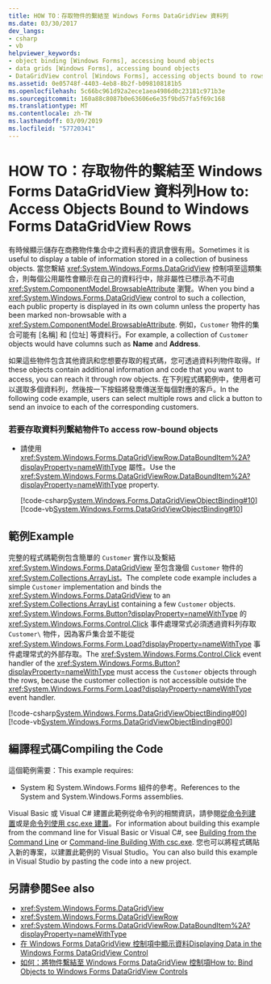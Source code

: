 ```yaml
---
title: HOW TO：存取物件的繫結至 Windows Forms DataGridView 資料列
ms.date: 03/30/2017
dev_langs:
- csharp
- vb
helpviewer_keywords:
- object binding [Windows Forms], accessing bound objects
- data grids [Windows Forms], accessing bound objects
- DataGridView control [Windows Forms], accessing objects bound to rows
ms.assetid: 0e05748f-4403-4eb8-8b2f-b098108181b5
ms.openlocfilehash: 5c66bc961d92a2ece1aea4986d0c23181c971b3e
ms.sourcegitcommit: 160a88c8087b0e63606e6e35f9bd57fa5f69c168
ms.translationtype: MT
ms.contentlocale: zh-TW
ms.lasthandoff: 03/09/2019
ms.locfileid: "57720341"
---
```

# <a name="how-to-access-objects-bound-to-windows-forms-datagridview-rows"></a><span data-ttu-id="2e948-102">HOW TO：存取物件的繫結至 Windows Forms DataGridView 資料列</span><span class="sxs-lookup"><span data-stu-id="2e948-102">How to: Access Objects Bound to Windows Forms DataGridView Rows</span></span>
<span data-ttu-id="2e948-103">有時候顯示儲存在商務物件集合中之資料表的資訊會很有用。</span><span class="sxs-lookup"><span data-stu-id="2e948-103">Sometimes it is useful to display a table of information stored in a collection of business objects.</span></span> <span data-ttu-id="2e948-104">當您繫結 <xref:System.Windows.Forms.DataGridView> 控制項至這類集合，則每個公用屬性會顯示在自己的資料行中​​，除非屬性已標示為不可由 <xref:System.ComponentModel.BrowsableAttribute> 瀏覽。</span><span class="sxs-lookup"><span data-stu-id="2e948-104">When you bind a <xref:System.Windows.Forms.DataGridView> control to such a collection, each public property is displayed in its own column unless the property has been marked non-browsable with a <xref:System.ComponentModel.BrowsableAttribute>.</span></span> <span data-ttu-id="2e948-105">例如，`Customer` 物件的集合可能有 [名稱] 和 [位址] 等資料行。</span><span class="sxs-lookup"><span data-stu-id="2e948-105">For example, a collection of `Customer` objects would have columns such as **Name** and **Address**.</span></span>  
  
 <span data-ttu-id="2e948-106">如果這些物件包含其他資訊和您想要存取的程式碼，您可透過資料列物件取得。</span><span class="sxs-lookup"><span data-stu-id="2e948-106">If these objects contain additional information and code that you want to access, you can reach it through row objects.</span></span> <span data-ttu-id="2e948-107">在下列程式碼範例中，使用者可以選取多個資料列，然後按一下按鈕將發票傳送至每個對應的客戶。</span><span class="sxs-lookup"><span data-stu-id="2e948-107">In the following code example, users can select multiple rows and click a button to send an invoice to each of the corresponding customers.</span></span>  
  
### <a name="to-access-row-bound-objects"></a><span data-ttu-id="2e948-108">若要存取資料列繫結物件</span><span class="sxs-lookup"><span data-stu-id="2e948-108">To access row-bound objects</span></span>  
  
-   <span data-ttu-id="2e948-109">請使用 <xref:System.Windows.Forms.DataGridViewRow.DataBoundItem%2A?displayProperty=nameWithType> 屬性。</span><span class="sxs-lookup"><span data-stu-id="2e948-109">Use the <xref:System.Windows.Forms.DataGridViewRow.DataBoundItem%2A?displayProperty=nameWithType> property.</span></span>  
  
     [!code-csharp[System.Windows.Forms.DataGridViewObjectBinding#10](~/samples/snippets/csharp/VS_Snippets_Winforms/System.Windows.Forms.DataGridViewObjectBinding/CS/datagridviewobjectbinding.cs#10)]
     [!code-vb[System.Windows.Forms.DataGridViewObjectBinding#10](~/samples/snippets/visualbasic/VS_Snippets_Winforms/System.Windows.Forms.DataGridViewObjectBinding/VB/datagridviewobjectbinding.vb#10)]  
  
## <a name="example"></a><span data-ttu-id="2e948-110">範例</span><span class="sxs-lookup"><span data-stu-id="2e948-110">Example</span></span>  
 <span data-ttu-id="2e948-111">完整的程式碼範例包含簡單的 `Customer` 實作以及繫結 <xref:System.Windows.Forms.DataGridView> 至包含幾個 `Customer` 物件的 <xref:System.Collections.ArrayList>。</span><span class="sxs-lookup"><span data-stu-id="2e948-111">The complete code example includes a simple `Customer` implementation and binds the <xref:System.Windows.Forms.DataGridView> to an <xref:System.Collections.ArrayList> containing a few `Customer` objects.</span></span> <span data-ttu-id="2e948-112">
  <xref:System.Windows.Forms.Button?displayProperty=nameWithType> 的 <xref:System.Windows.Forms.Control.Click> 事件處理常式必須透過資料列存取 `Customer\` 物件，因為客戶集合並不能從 <xref:System.Windows.Forms.Form.Load?displayProperty=nameWithType> 事件處理常式的外部存取。</span><span class="sxs-lookup"><span data-stu-id="2e948-112">The <xref:System.Windows.Forms.Control.Click> event handler of the <xref:System.Windows.Forms.Button?displayProperty=nameWithType> must access the `Customer` objects through the rows, because the customer collection is not accessible outside the <xref:System.Windows.Forms.Form.Load?displayProperty=nameWithType> event handler.</span></span>  
  
 [!code-csharp[System.Windows.Forms.DataGridViewObjectBinding#00](~/samples/snippets/csharp/VS_Snippets_Winforms/System.Windows.Forms.DataGridViewObjectBinding/CS/datagridviewobjectbinding.cs#00)]
 [!code-vb[System.Windows.Forms.DataGridViewObjectBinding#00](~/samples/snippets/visualbasic/VS_Snippets_Winforms/System.Windows.Forms.DataGridViewObjectBinding/VB/datagridviewobjectbinding.vb#00)]  
  
## <a name="compiling-the-code"></a><span data-ttu-id="2e948-113">編譯程式碼</span><span class="sxs-lookup"><span data-stu-id="2e948-113">Compiling the Code</span></span>  
 <span data-ttu-id="2e948-114">這個範例需要：</span><span class="sxs-lookup"><span data-stu-id="2e948-114">This example requires:</span></span>  
  
-   <span data-ttu-id="2e948-115">System 和 System.Windows.Forms 組件的參考。</span><span class="sxs-lookup"><span data-stu-id="2e948-115">References to the System and System.Windows.Forms assemblies.</span></span>  
  
 <span data-ttu-id="2e948-116">Visual Basic 或 Visual C# 建置此範例從命令列的相關資訊，請參閱[從命令列建置](../../../visual-basic/reference/command-line-compiler/building-from-the-command-line.md)或是[命令列使用 csc.exe 建置](../../../csharp/language-reference/compiler-options/command-line-building-with-csc-exe.md)。</span><span class="sxs-lookup"><span data-stu-id="2e948-116">For information about building this example from the command line for Visual Basic or Visual C#, see [Building from the Command Line](../../../visual-basic/reference/command-line-compiler/building-from-the-command-line.md) or [Command-line Building With csc.exe](../../../csharp/language-reference/compiler-options/command-line-building-with-csc-exe.md).</span></span> <span data-ttu-id="2e948-117">您也可以將程式碼貼入新的專案，以建置此範例的 Visual Studio。</span><span class="sxs-lookup"><span data-stu-id="2e948-117">You can also build this example in Visual Studio by pasting the code into a new project.</span></span>  
  
## <a name="see-also"></a><span data-ttu-id="2e948-118">另請參閱</span><span class="sxs-lookup"><span data-stu-id="2e948-118">See also</span></span>
- <xref:System.Windows.Forms.DataGridView>
- <xref:System.Windows.Forms.DataGridViewRow>
- <xref:System.Windows.Forms.DataGridViewRow.DataBoundItem%2A?displayProperty=nameWithType>
- [<span data-ttu-id="2e948-119">在 Windows Forms DataGridView 控制項中顯示資料</span><span class="sxs-lookup"><span data-stu-id="2e948-119">Displaying Data in the Windows Forms DataGridView Control</span></span>](displaying-data-in-the-windows-forms-datagridview-control.md)
- [<span data-ttu-id="2e948-120">如何：將物件繫結至 Windows Forms DataGridView 控制項</span><span class="sxs-lookup"><span data-stu-id="2e948-120">How to: Bind Objects to Windows Forms DataGridView Controls</span></span>](how-to-bind-objects-to-windows-forms-datagridview-controls.md)

